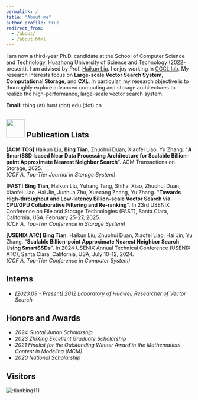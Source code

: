 ```yaml
---
permalink: /
title: "About me"
author_profile: true
redirect_from: 
  - /about/
  - /about.html
---
```


I am now a third-year Ph.D. candidate at the School of Computer Science and Technology, Huazhong University of Science and Technology (2022-present). I am advised by Prof. [Haikun Liu](http://faculty.hust.edu.cn/liuhaikun/zh_CN/index/872473/list/index.htm). I enjoy working in [CGCL lab](https://grid.hust.edu.cn/). My research interests focus on **Large-scale Vector Search System**, **Computational Storage**, and **CXL**. In particular, my research objective is to thoroughly explore advanced computing and storage architectures to realize the high-performance, large-scale vector search system.

**Email:** tbing (at) hust (dot) edu (dot) cn

<img src="https://media.giphy.com/media/VgCDAzcKvsR6OM0uWg/giphy.gif" width="50"> Publication Lists
------
**[ACM TOS]** Haikun Liu, **Bing Tian**, Zhuohui Duan, Xiaofei Liao, Yu Zhang. "**A SmartSSD-based Near Data Processing Architecture for Scalable  Billion-point Approximate Nearest Neighbor Search**". ACM Transactions on Storage, 2025.  
_(CCF A, Top-Tier Journal in Storage System)_

**[FAST]** **Bing Tian**, Haikun Liu, Yuhang Tang, Shihai Xiao, Zhuohui Duan, Xiaofei Liao, Hai Jin, Junhua Zhu, Xuecang Zhang, Yu Zhang. "**Towards High-throughput and Low-latency Billion-scale Vector Search via CPU/GPU Collaborative Filtering and Re-ranking**". In 23rd USENIX Conference on File and Storage Technologies (FAST), Santa Clara, California, USA, February 25-27, 2025.  
_(CCF A, Top-Tier Conference in Storage System)_

**[USENIX ATC]** **Bing Tian**, Haikun Liu, Zhuohui Duan, Xiaofei Liao, Hai Jin, Yu Zhang. "**Scalable Billion-point Approximate Nearest Neighbor Search Using SmartSSDs**". In 2024 USENIX Annual Technical Conference (USENIX ATC), Santa Clara, California, USA, July 10-12, 2024.  
_(CCF A, Top-Tier Conference in Computer System)_

Interns
------
- _[2023.09 - Present] 2012 Laboratory of Huawei, Researcher of Vector Search._
  
Honors and Awards
------
- _2024 Guotai Junan Scholarship_
- _2023 ZhiXing Excellent Graduate Scholarship_
- _2021 Finalist for the Outstanding Winner Award in the Mathematical Contest in Modeling (MCM)_
- _2020 National Scholarship_

Visitors
------
![:tianbing111](https://count.getloli.com/get/@:tianbing111?theme=gelbooru)
